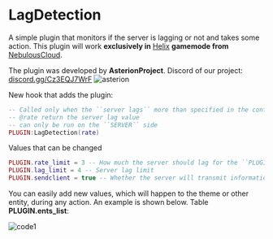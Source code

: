 # LagDetection
A simple plugin that monitors if the server is lagging or not and takes some action. This plugin will work **exclusively in** [Helix](https://github.com/NebulousCloud/helix) **gamemode 
from** [NebulousCloud](https://github.com/NebulousCloud).

The plugin was developed by **AsterionProject**. Discord of our project: [discord.gg/Cz3EQJ7WrF](https://discord.gg/Cz3EQJ7WrF)
![asterion](https://i.imgur.com/qJtYDKM.png)

New hook that adds the plugin:
```lua
-- Called only when the ``server lags`` more than specified in the config
-- @rate return the server lag value
-- can only be run on the ``SERVER`` side
PLUGIN:LagDetection(rate)
```

Values that can be changed
```lua
PLUGIN.rate_limit = 3 -- How much the server should lag for the ``PLUGIN.lag_limit`` variable to be added by 1
PLUGIN.lag_limit = 4 -- Server lag limit
PLUGIN.sendclient = true -- Whether the server will transmit information to all players on the server when the ``PLUGIN.lag_limit'' is raised
```

You can easily add new values, which will happen to the theme or other entity, during any action. An example is shown below.
Table **PLUGIN.ents_list**:

![code1](https://i.imgur.com/AAUEOUl.png)
